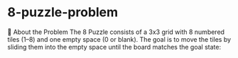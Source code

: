 # 8-puzzle-problem
🔹 About the Problem  The 8 Puzzle consists of a 3x3 grid with 8 numbered tiles (1–8) and one empty space (0 or blank).  The goal is to move the tiles by sliding them into the empty space until the board matches the goal state:
